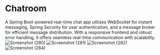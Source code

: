 # Chatroom
A Spring Boot-powered real-time chat app utilizes WebSocket for instant messaging, Spring Security for user authentication, and a message broker for efficient message distribution. With a responsive frontend and robust error handling, it offers seamless real-time communication with scalability.
![Screenshot (280)](https://github.com/RiyaMukherjee3931/Chatroom/assets/83103896/dd2c138c-edc9-41d9-adaf-efe3f90d701b)
![Screenshot (281)](https://github.com/RiyaMukherjee3931/Chatroom/assets/83103896/38832ddd-2277-4610-ba19-4f879bf0a16d)
![Screenshot (282)](https://github.com/RiyaMukherjee3931/Chatroom/assets/83103896/fb627454-023b-4181-a774-a66f0d546c4d)
![Screenshot (284)](https://github.com/RiyaMukherjee3931/Chatroom/assets/83103896/b5d7ad6c-a343-4056-a1e4-ec8ab27470a9)
